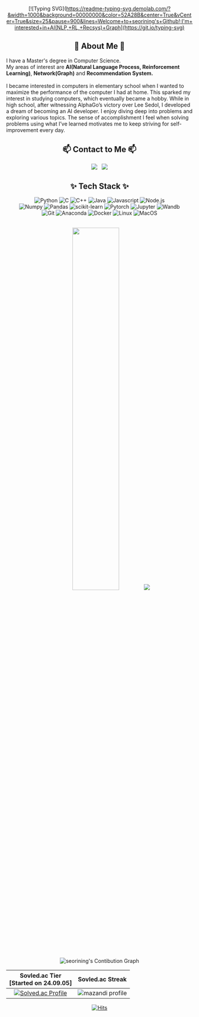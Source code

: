 <div align = "center">

[![Typing SVG](https://readme-typing-svg.demolab.com/?&width=1000&background=00000000&color=52A28B&center=True&vCenter=True&size=25&pause=900&lines=Welcome+to+seorining's+Github!;I'm+interested+in+AI(NLP,+RL,+Recsys)+Graph](https://git.io/typing-svg)

</div>


<h2 align='center'> 🌱 About Me 🌱 </h2>

I have a Master's degree in Computer Science. </br>
My areas of interest are <strong>AI(Natural Language Process, Reinforcement Learning)</strong>, <strong>Network(Graph)</strong> and <strong>Recommendation System.</strong>
</br></br>
I became interested in computers in elementary school when I wanted to maximize the performance of the computer I had at home. This sparked my interest in studying computers, which eventually became a hobby. While in high school, after witnessing AlphaGo’s victory over Lee Sedol, I developed a dream of becoming an AI developer. I enjoy diving deep into problems and exploring various topics. The sense of accomplishment I feel when solving problems using what I’ve learned motivates me to keep striving for self-improvement every day.
</span>

<h2 align='center'> 📫 Contact to Me 📫 </h2>

<div align='center'>

<a href="https://surrr.tistory.com/"> <img src="https://img.shields.io/badge/surrr-000000?style=for-the-badge&logo=tistory&logoColor=white"></a> &nbsp;
<a href="mailto:train1312@naver.com"> <img src="https://img.shields.io/badge/train1312@naver.com-03C75A.svg?&style=for-the-badge&logo=Naver&logoColor=FFFFFF"></a>

</div>

<h2 align='center'> ✨ Tech Stack ✨ </h2>

<div align='center'>

<img alt='Python' src='https://img.shields.io/badge/Python-3776AB.svg?&style=for-the-badge&logo=Python&logoColor=white'/>
<img alt='C' src='https://img.shields.io/badge/C-A8B9CC.svg?&style=for-the-badge&logo=C&logoColor=white'/>
<img alt='C++' src='https://img.shields.io/badge/C++-00599C.svg?&style=for-the-badge&logo=cplusplus&logoColor=white'/>
<img alt='Java' src='https://img.shields.io/badge/Java-ED8B00?&style=for-the-badge&logo=openjdk&logoColor=white'/>
<img alt='Javascript' src='https://img.shields.io/badge/JavaScript-F7DF1E.svg?&style=for-the-badge&logo=JavaScript&logoColor=white'/>
<img alt='Node.js' src='https://img.shields.io/badge/Node.js-5FA04E.svg?&style=for-the-badge&logo=Node.js&logoColor=white'/>
</br>
<img alt='Numpy' src='https://img.shields.io/badge/Numpy-013243.svg?&style=for-the-badge&logo=Numpy&logoColor=white'/>
<img alt='Pandas' src='https://img.shields.io/badge/Pandas-150458.svg?&style=for-the-badge&logo=Pandas&logoColor=white'/>
<img alt='scikit-learn' src='https://img.shields.io/badge/scikit_learn-F7931E.svg?&style=for-the-badge&logo=scikit-learn&logoColor=white'/>
<img alt='Pytorch' src='https://img.shields.io/badge/PyTorch-EE4C2C.svg?&style=for-the-badge&logo=PyTorch&logoColor=white'/>
<img alt="Jupyter" src ="https://img.shields.io/badge/Jupyter-F37626.svg?&style=for-the-badge&logo=jupyter&logoColor=white"/>
<img alt="Wandb" src ="https://img.shields.io/badge/wandb-FFBE00.svg?&style=for-the-badge&logo=weightsandbiases&logoColor=white"/>
</br>
<img alt='Git' src='https://img.shields.io/badge/Git-F05032.svg?&style=for-the-badge&logo=Git&logoColor=white'/>
<img alt='Anaconda' src='https://img.shields.io/badge/Anaconda-44A833.svg?&style=for-the-badge&logo=Anaconda&logoColor=white'/>
<img alt='Docker' src='https://img.shields.io/badge/Docker-2496ED.svg?&style=for-the-badge&logo=Docker&logoColor=white'/>
<img alt='Linux' src='https://img.shields.io/badge/Linux-FCC624.svg?&style=for-the-badge&logo=Linux&logoColor=white'/>
<img alt='MacOS' src='https://img.shields.io/badge/MacOS-000000.svg?&style=for-the-badge&logo=apple&logoColor=white'/>
</div>

<div align = 'center'>

</br>

<p align='center'>

  <img height="50%" width='auto' src ='https://streak-stats.demolab.com?user=seorining&theme=gotham&hide_border=true&background=00000000'>
  <!-- <img height="50%" width='auto' src ='https://github-readme-stats.vercel.app/api?username=seorining&show_icons=true&count_private=true&theme=gotham&hide_border=true&bg_color=00000000'> -->
  <img height="auto" width='auro' src ='https://github-readme-stats.vercel.app/api/top-langs/?username=seorining&layout=compact&hide_border=true&theme=gotham&bg_color=00000000'>
</p>


![seorining's Contibution Graph](https://github-readme-activity-graph.vercel.app/graph?username=seorining&theme=gotham&bg_color=00000000&hide_border=true)

| Sovled.ac Tier </br> [Started on 24.09.05] | Sovled.ac Streak |
|:---:|:---:|
| [![Solved.ac Profile](http://mazassumnida.wtf/api/v2/generate_badge?boj=train1312)](https://solved.ac/train1312)|![mazandi profile](http://mazandi.herokuapp.com/api?handle=train1312&theme=dark) |

[![Hits](https://hits.seeyoufarm.com/api/count/incr/badge.svg?url=https%3A%2F%2Fgithub.com%2FholyPigeon%2Fhit-counter&count_bg=%231EB854&title_bg=%232C3E50&icon=github.svg&icon_color=%23E7E7E7&title=&edge_flat=false)](https://hits.seeyoufarm.com)

</div>

<!--
**seorining/seorining** is a ✨ _special_ ✨ repository because its `README.md` (this file) appears on your GitHub profile.
https://simpleicons.org/
-->


